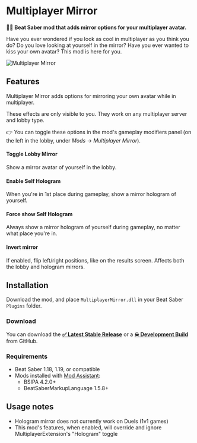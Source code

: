 # Multiplayer Mirror
🙋‍♂️ **Beat Saber mod that adds mirror options for your multiplayer avatar.**

Have you ever wondered if you look as cool in multiplayer as you think you do? Do you love looking at yourself in the mirror? Have you ever wanted to kiss your own avatar? This mod is here for you. 

![Multiplayer Mirror](https://user-images.githubusercontent.com/6772638/136465227-bb4b0d5e-b1e0-49ca-8317-b2a24d4d524e.png)

## Features
Multiplayer Mirror adds options for mirroring your own avatar while in multiplayer. 
 
These effects are only visible to you. They work on any multiplayer server and lobby type.

 👉 You can toggle these options in the mod's gameplay modifiers panel (on the left in the lobby, under *Mods* → *Multiplayer Mirror*).

#### Toggle Lobby Mirror
Show a mirror avatar of yourself in the lobby.

#### Enable Self Hologram
When you're in 1st place during gameplay, show a mirror hologram of yourself.

#### Force show Self Hologram
Always show a mirror hologram of yourself during gameplay, no matter what place you're in.

#### Invert mirror
If enabled, flip left/right positions, like on the results screen. Affects both the lobby and hologram mirrors. 

## Installation
Download the mod, and place `MultiplayerMirror.dll` in your Beat Saber `Plugins` folder.

### Download
You can download the [**✅ Latest Stable Release**](https://github.com/roydejong/BeatSaberMultiplayerMirror/releases/latest) or a [**☠ Development Build**](https://github.com/roydejong/BeatSaberMultiplayerMirror/actions/workflows/dotnet.yml?query=is%3Asuccess+branch%3Amain) from GitHub.

### Requirements
- Beat Saber 1.18, 1.19, or compatible
- Mods installed with [Mod Assistant](https://github.com/Assistant/ModAssistant):
  - BSIPA 4.2.0+
  - BeatSaberMarkupLanguage 1.5.8+

## Usage notes
- Hologram mirror does not currently work on Duels (1v1 games)
- This mod's features, when enabled, will override and ignore MultiplayerExtension's "Hologram" toggle
